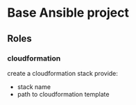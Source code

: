 # Base Ansible project

## Roles

### cloudformation

create a cloudformation stack
provide:
- stack name
- path to cloudformation template
